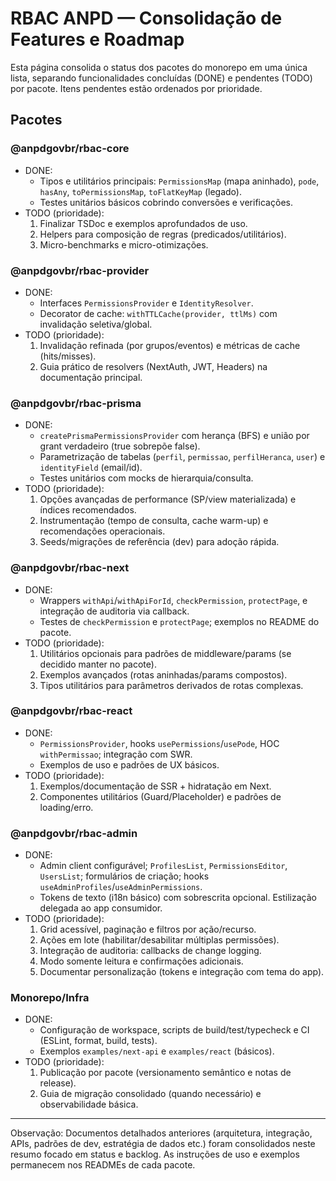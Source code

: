 # RBAC ANPD — Consolidação de Features e Roadmap

Esta página consolida o status dos pacotes do monorepo em uma única lista, separando funcionalidades concluídas (DONE) e pendentes (TODO) por pacote. Itens pendentes estão ordenados por prioridade.

## Pacotes

### @anpdgovbr/rbac-core

- DONE:
  - Tipos e utilitários principais: `PermissionsMap` (mapa aninhado), `pode`, `hasAny`, `toPermissionsMap`, `toFlatKeyMap` (legado).
  - Testes unitários básicos cobrindo conversões e verificações.
- TODO (prioridade):
  1. Finalizar TSDoc e exemplos aprofundados de uso.
  2. Helpers para composição de regras (predicados/utilitários).
  3. Micro-benchmarks e micro-otimizações.

### @anpdgovbr/rbac-provider

- DONE:
  - Interfaces `PermissionsProvider` e `IdentityResolver`.
  - Decorator de cache: `withTTLCache(provider, ttlMs)` com invalidação seletiva/global.
- TODO (prioridade):
  1. Invalidação refinada (por grupos/eventos) e métricas de cache (hits/misses).
  2. Guia prático de resolvers (NextAuth, JWT, Headers) na documentação principal.

### @anpdgovbr/rbac-prisma

- DONE:
  - `createPrismaPermissionsProvider` com herança (BFS) e união por grant verdadeiro (true sobrepõe false).
  - Parametrização de tabelas (`perfil`, `permissao`, `perfilHeranca`, `user`) e `identityField` (email/id).
  - Testes unitários com mocks de hierarquia/consulta.
- TODO (prioridade):
  1. Opções avançadas de performance (SP/view materializada) e índices recomendados.
  2. Instrumentação (tempo de consulta, cache warm-up) e recomendações operacionais.
  3. Seeds/migrações de referência (dev) para adoção rápida.

### @anpdgovbr/rbac-next

- DONE:
  - Wrappers `withApi`/`withApiForId`, `checkPermission`, `protectPage`, e integração de auditoria via callback.
  - Testes de `checkPermission` e `protectPage`; exemplos no README do pacote.
- TODO (prioridade):
  1. Utilitários opcionais para padrões de middleware/params (se decidido manter no pacote).
  2. Exemplos avançados (rotas aninhadas/params compostos).
  3. Tipos utilitários para parâmetros derivados de rotas complexas.

### @anpdgovbr/rbac-react

- DONE:
  - `PermissionsProvider`, hooks `usePermissions`/`usePode`, HOC `withPermissao`; integração com SWR.
  - Exemplos de uso e padrões de UX básicos.
- TODO (prioridade):
  1. Exemplos/documentação de SSR + hidratação em Next.
  2. Componentes utilitários (Guard/Placeholder) e padrões de loading/erro.

### @anpdgovbr/rbac-admin

- DONE:
  - Admin client configurável; `ProfilesList`, `PermissionsEditor`, `UsersList`; formulários de criação; hooks `useAdminProfiles`/`useAdminPermissions`.
  - Tokens de texto (i18n básico) com sobrescrita opcional. Estilização delegada ao app consumidor.
- TODO (prioridade):
  1. Grid acessível, paginação e filtros por ação/recurso.
  2. Ações em lote (habilitar/desabilitar múltiplas permissões).
  3. Integração de auditoria: callbacks de change logging.
  4. Modo somente leitura e confirmações adicionais.
  5. Documentar personalização (tokens e integração com tema do app).

### Monorepo/Infra

- DONE:
  - Configuração de workspace, scripts de build/test/typecheck e CI (ESLint, format, build, tests).
  - Exemplos `examples/next-api` e `examples/react` (básicos).
- TODO (prioridade):
  1. Publicação por pacote (versionamento semântico e notas de release).
  2. Guia de migração consolidado (quando necessário) e observabilidade básica.

---

Observação: Documentos detalhados anteriores (arquitetura, integração, APIs, padrões de dev, estratégia de dados etc.) foram consolidados neste resumo focado em status e backlog. As instruções de uso e exemplos permanecem nos READMEs de cada pacote.
